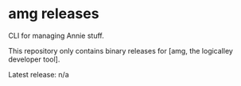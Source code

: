 # amg releases

CLI for managing Annie stuff.

This repository only contains binary releases for [amg, the logicalley developer tool].

Latest release: n/a
